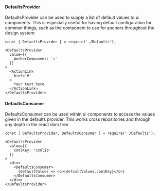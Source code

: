 #### DefaultsProvider

DefaultsProvider can be used to supply a list of default values to ui components.
This is especially useful for having default configuration for common things,
such as the component to use for anchors throughout the design system:

```
const { DefaultsProvider } = require('./Defaults');

<DefaultsProvider
  value={{
    AnchorComponent: 'i'
  }}
>
  <ActionLink
    href='#'
  >
    Your text here
  </ActionLink>
</DefaultsProvider>
```

#### DefaultsConsumer

DefaultsConsumer can be used within ui components to access the values given
in the defaults provider. This works cross repositories and through any
depth in the react dom tree.

```
const { DefaultsProvider, DefaultsConsumer } = require('./Defaults');

<DefaultsProvider
  value={{
    coolKey: 'coolio'
  }}
>
  <div>
    <DefaultsConsumer>
      {defaultValues => <b>{defaultValues.coolKey}</b>}
    </DefaultsConsumer>
  </div>
</DefaultsProvider>
```
